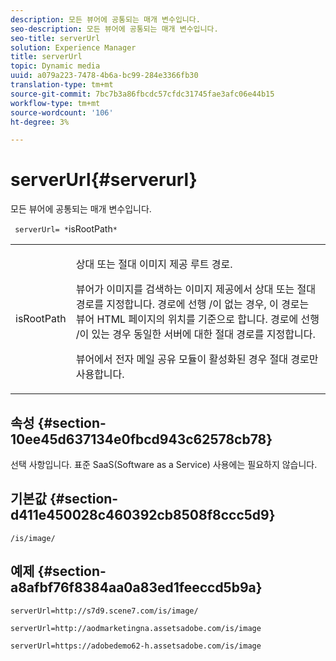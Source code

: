 ```yaml
---
description: 모든 뷰어에 공통되는 매개 변수입니다.
seo-description: 모든 뷰어에 공통되는 매개 변수입니다.
seo-title: serverUrl
solution: Experience Manager
title: serverUrl
topic: Dynamic media
uuid: a079a223-7478-4b6a-bc99-284e3366fb30
translation-type: tm+mt
source-git-commit: 7bc7b3a86fbcdc57cfdc31745fae3afc06e44b15
workflow-type: tm+mt
source-wordcount: '106'
ht-degree: 3%

---
```



# serverUrl{#serverurl}

모든 뷰어에 공통되는 매개 변수입니다.

` serverUrl= *`isRootPath`*`

<table id="table_9B98C97485DD4DEB8A6ECBCE8DF6B886"> 
 <tbody> 
  <tr> 
   <td colname="col1"> <p> <span class="codeph"> <span class="varname"> isRootPath</span> </span> </p> </td> 
   <td colname="col2"> <p>상대 또는 절대 이미지 제공 루트 경로. </p> <p> 뷰어가 이미지를 검색하는 이미지 제공에서 상대 또는 절대 경로를 지정합니다. 경로에 선행 <span class="filepath"> /</span>이 없는 경우, 이 경로는 뷰어 HTML 페이지의 위치를 기준으로 합니다. 경로에 선행 <span class="filepath"> /</span>이 있는 경우 동일한 서버에 대한 절대 경로를 지정합니다. </p> <p> 뷰어에서 전자 메일 공유 모듈이 활성화된 경우 절대 경로만 사용합니다. </p> </td> 
  </tr> 
 </tbody> 
</table>

## 속성 {#section-10ee45d637134e0fbcd943c62578cb78}

선택 사항입니다. 표준 SaaS(Software as a Service) 사용에는 필요하지 않습니다.

## 기본값 {#section-d411e450028c460392cb8508f8ccc5d9}

`/is/image/`

## 예제 {#section-a8afbf76f8384aa0a83ed1feeccd5b9a}

```
serverUrl=http://s7d9.scene7.com/is/image/
```

```
serverUrl=http://aodmarketingna.assetsadobe.com/is/image
```

```
serverUrl=https://adobedemo62-h.assetsadobe.com/is/image
```

